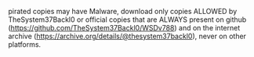 pirated copies may have Malware, download only copies ALLOWED by TheSystem37Backl0 or official copies that are ALWAYS present on github (https://github.com/TheSystem37Backl0/WSDv788) and on the internet archive (https://archive.org/details/@thesystem37backl0), never on other platforms.